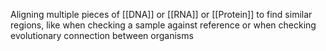 Aligning multiple pieces of [[DNA]] or [[RNA]] or [[Protein]] to find similar regions, like when checking a sample against reference or when checking evolutionary connection between organisms